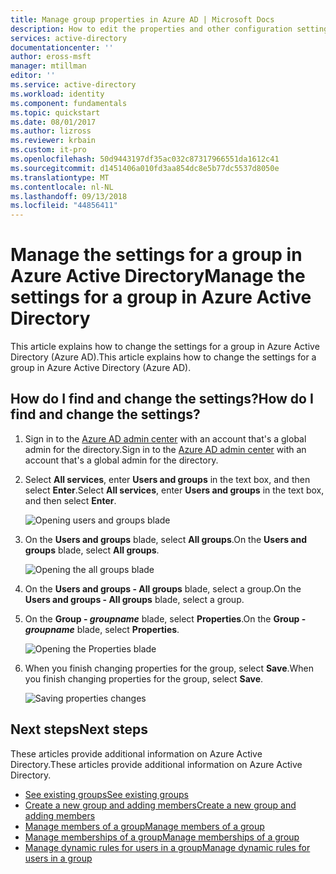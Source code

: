 ```yaml
---
title: Manage group properties in Azure AD | Microsoft Docs
description: How to edit the properties and other configuration settings for a group in Azure Active Directory
services: active-directory
documentationcenter: ''
author: eross-msft
manager: mtillman
editor: ''
ms.service: active-directory
ms.workload: identity
ms.component: fundamentals
ms.topic: quickstart
ms.date: 08/01/2017
ms.author: lizross
ms.reviewer: krbain
ms.custom: it-pro
ms.openlocfilehash: 50d9443197df35ac032c87317966551da1612c41
ms.sourcegitcommit: d1451406a010fd3aa854dc8e5b77dc5537d8050e
ms.translationtype: MT
ms.contentlocale: nl-NL
ms.lasthandoff: 09/13/2018
ms.locfileid: "44856411"
---
```

# <a name="manage-the-settings-for-a-group-in-azure-active-directory"></a><span data-ttu-id="af6e8-103">Manage the settings for a group in Azure Active Directory</span><span class="sxs-lookup"><span data-stu-id="af6e8-103">Manage the settings for a group in Azure Active Directory</span></span>
<span data-ttu-id="af6e8-104">This article explains how to change the settings for a group in Azure Active Directory (Azure AD).</span><span class="sxs-lookup"><span data-stu-id="af6e8-104">This article explains how to change the settings for a group in Azure Active Directory (Azure AD).</span></span>

## <a name="how-do-i-find-and-change-the-settings"></a><span data-ttu-id="af6e8-105">How do I find and change the settings?</span><span class="sxs-lookup"><span data-stu-id="af6e8-105">How do I find and change the settings?</span></span>
1. <span data-ttu-id="af6e8-106">Sign in to the [Azure AD admin center](https://aad.portal.azure.com) with an account that's a global admin for the directory.</span><span class="sxs-lookup"><span data-stu-id="af6e8-106">Sign in to the [Azure AD admin center](https://aad.portal.azure.com) with an account that's a global admin for the directory.</span></span>
2. <span data-ttu-id="af6e8-107">Select **All services**, enter **Users and groups** in the text box, and then select **Enter**.</span><span class="sxs-lookup"><span data-stu-id="af6e8-107">Select **All services**, enter **Users and groups** in the text box, and then select **Enter**.</span></span>

   ![Opening users and groups blade](./media/active-directory-groups-settings-azure-portal/search-user-management.png)
3. <span data-ttu-id="af6e8-109">On the **Users and groups** blade, select **All groups**.</span><span class="sxs-lookup"><span data-stu-id="af6e8-109">On the **Users and groups** blade, select **All groups**.</span></span>

   ![Opening the all groups blade](./media/active-directory-groups-settings-azure-portal/view-groups-blade.png)
4. <span data-ttu-id="af6e8-111">On the **Users and groups - All groups** blade, select a group.</span><span class="sxs-lookup"><span data-stu-id="af6e8-111">On the **Users and groups - All groups** blade, select a group.</span></span>
5. <span data-ttu-id="af6e8-112">On the **Group - *groupname*** blade, select **Properties**.</span><span class="sxs-lookup"><span data-stu-id="af6e8-112">On the **Group - *groupname*** blade, select **Properties**.</span></span>

   ![Opening the Properties blade](./media/active-directory-groups-settings-azure-portal/select-group-properties.png)
6. <span data-ttu-id="af6e8-114">When you finish changing properties for the group, select **Save**.</span><span class="sxs-lookup"><span data-stu-id="af6e8-114">When you finish changing properties for the group, select **Save**.</span></span>    

   ![Saving properties changes](./media/active-directory-groups-settings-azure-portal/save-group-properties.png)

## <a name="next-steps"></a><span data-ttu-id="af6e8-116">Next steps</span><span class="sxs-lookup"><span data-stu-id="af6e8-116">Next steps</span></span>
<span data-ttu-id="af6e8-117">These articles provide additional information on Azure Active Directory.</span><span class="sxs-lookup"><span data-stu-id="af6e8-117">These articles provide additional information on Azure Active Directory.</span></span>

* [<span data-ttu-id="af6e8-118">See existing groups</span><span class="sxs-lookup"><span data-stu-id="af6e8-118">See existing groups</span></span>](active-directory-groups-view-azure-portal.md)
* [<span data-ttu-id="af6e8-119">Create a new group and adding members</span><span class="sxs-lookup"><span data-stu-id="af6e8-119">Create a new group and adding members</span></span>](active-directory-groups-create-azure-portal.md)
* [<span data-ttu-id="af6e8-120">Manage members of a group</span><span class="sxs-lookup"><span data-stu-id="af6e8-120">Manage members of a group</span></span>](active-directory-groups-members-azure-portal.md)
* [<span data-ttu-id="af6e8-121">Manage memberships of a group</span><span class="sxs-lookup"><span data-stu-id="af6e8-121">Manage memberships of a group</span></span>](active-directory-groups-membership-azure-portal.md)
* [<span data-ttu-id="af6e8-122">Manage dynamic rules for users in a group</span><span class="sxs-lookup"><span data-stu-id="af6e8-122">Manage dynamic rules for users in a group</span></span>](../users-groups-roles/groups-dynamic-membership.md)
